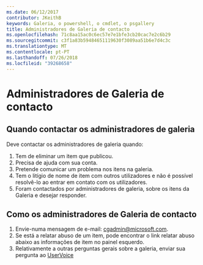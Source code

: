 ```yaml
---
ms.date: 06/12/2017
contributor: JKeithB
keywords: Galeria, o powershell, o cmdlet, o psgallery
title: Administradores de Galeria de contacto
ms.openlocfilehash: 71c8aa15ac0c6ec57e7e1bfe3cb20cac7e2c6b29
ms.sourcegitcommit: c3f1a83b59484651119630f3089aa51b6e7d4c3c
ms.translationtype: MT
ms.contentlocale: pt-PT
ms.lasthandoff: 07/26/2018
ms.locfileid: "39268658"
---
```

# <a name="contact-gallery-administrators"></a>Administradores de Galeria de contacto

## <a name="when-to-contact-gallery-administrators"></a>Quando contactar os administradores de galeria

Deve contactar os administradores de galeria quando:

1. Tem de eliminar um item que publicou.
2. Precisa de ajuda com sua conta.
3. Pretende comunicar um problema nos itens na galeria.
4. Tem o litígio de nome de item com outros utilizadores e não é possível resolvê-lo ao entrar em contato com os utilizadores.
5. Foram contactados por administradores de galeria, sobre os itens da Galeria e desejar responder.

## <a name="how-to-contact-gallery-administrators"></a>Como os administradores de Galeria de contacto

1. Envie-numa mensagem de e-mail: cgadmin@microsoft.com.
2. Se está a relatar abuso de um item, pode encontrar o link relatar abuso abaixo as informações de item no painel esquerdo.
3. Relativamente a outras perguntas gerais sobre a galeria, enviar sua pergunta ao [UserVoice](http://windowsserver.uservoice.com/forums/301869-powershell)